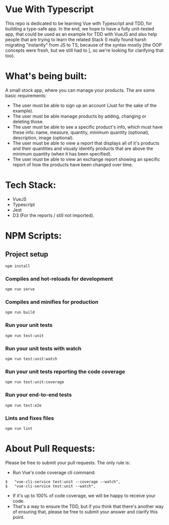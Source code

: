 # Vue With Typescript

This repo is dedicated to be learning Vue with Typescript and TDD, for building a type-safe app. In the end, we hope to have a fully unit-tested app, that could be used as an example for TDD with VueJS and also help people that are trying to learn the related Stack (I really found harsh migrating "instantly" from JS to TS, because of the syntax mostly [the OOP concepts were fresh, but we still had to ], so we're looking for clarifying that too).

# What's being built:
A small stock app, where you can manage your products. 
The are some basic requirements:
- The user must be able to sign up an account (Just for the sake of the example).
- The user must be able manage products by adding, changing or deleting those.
- The user must be able to see a specific product's info, which must have these info: name, measure, quantity, minimum quantity (optional), description, image (optional).
- The user must be able to view a report that displays all of it's products and their quantities and visualy identify products that are above the minimum quantity (when it has been specified).
- The user must be able to view an exchange report showing an specific report of how the products have been changed over time. 

# Tech Stack:
- VueJS
- Typescript
- Jest
- D3 (For the reports / still not imported).

# NPM Scripts:
## Project setup
```
npm install
```

### Compiles and hot-reloads for development
```
npm run serve
```

### Compiles and minifies for production
```
npm run build
```

### Run your unit tests
```
npm run test:unit
```
### Run your unit tests with watch
```
npm run test:unit:watch
```

### Run your unit tests reporting the code coverage 
```
npm run test:unit:coverage
```

### Run your end-to-end tests
```
npm run test:e2e
```

### Lints and fixes files
```
npm run lint
```

# About Pull Requests:
Please be free to submit your pull requests. The only rule is:
- Run Vue's code coverage cli command: 
```     
$   "vue-cli-service test:unit --coverage --watch",
$   "vue-cli-service test:unit --watch",
```
- If it's up to 100% of code coverage, we will be happy to receive your code.
- That's a way to ensure the TDD, but if you think that there's another way of ensuring that, please be free to submit your answer and clarify this point. 
